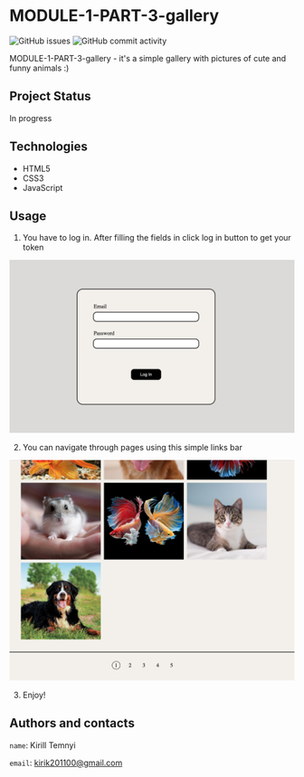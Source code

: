 # MODULE-1-PART-3-gallery #

![GitHub issues](https://img.shields.io/github/issues/MonkeyBoy248/module1_part3_gallery)
![GitHub commit activity](https://img.shields.io/github/commit-activity/w/MonkeyBoy248/module1_part3_gallery)

MODULE-1-PART-3-gallery - it's a simple gallery with pictures of cute and funny animals :)

## Project Status ##

In progress

## Technologies ##

* HTML5
* CSS3
* JavaScript

## Usage ##

1. You have to log in. After filling the fields in click log in button to get your token

![Log in form](./assets/login_form.png)

2. You can navigate through pages using this simple links bar

![Gallery](./assets/gallery.png)

3. Enjoy!

## Authors and contacts ##

``name``: Kirill Temnyi  

``email``: [kirik201100@gmail.com](mailto:kirik201100@gmail.com)


